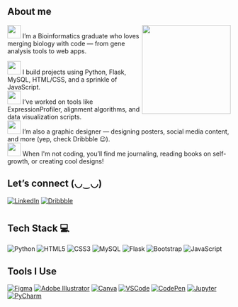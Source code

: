 <h2>  About me</h2>
<img src="https://media.giphy.com/media/LMcB8XospGZO8UQq87/giphy.gif" width="200" align="right"/>
<span>
  <img src="https://cultofthepartyparrot.com/parrots/hd/laptop_parrot.gif" width="30"/>
</span>I’m a Bioinformatics graduate who loves merging biology with code —  from gene analysis tools to web apps.
<br>

<span><img src="https://cultofthepartyparrot.com/parrots/hd/laptop_parrot.gif" width="30"/></span> I build projects using Python, Flask, MySQL, HTML/CSS, and a sprinkle of JavaScript.  
<span><img src="https://cultofthepartyparrot.com/parrots/hd/laptop_parrot.gif" width="30"/></span> I’ve worked on tools like ExpressionProfiler, alignment algorithms, and data visualization scripts.  
<span><img src="https://cultofthepartyparrot.com/parrots/hd/laptop_parrot.gif" width="30"/></span> I’m also a graphic designer — designing posters, social media content, and more (yep, check Dribbble 😉).  
<span><img src="https://cultofthepartyparrot.com/parrots/hd/laptop_parrot.gif" width="30"/></span> When I'm not coding, you’ll find me journaling, reading books on self-growth, or creating cool designs!
<br>

## <h2> Let’s connect (◡‿◡) </h2>
[![LinkedIn](https://img.shields.io/badge/LinkedIn-%230077B5.svg?logo=linkedin&logoColor=white)](https://www.linkedin.com/in/tooba-zahra-ab2015246/)
[![Dribbble](https://img.shields.io/badge/Dribbble-%23EA4C89.svg?logo=dribbble&logoColor=white)](https://dribbble.com/Tobaz)

# <h2> Tech Stack 💻 </h2>
![Python](https://img.shields.io/badge/python-%2314354C.svg?style=for-the-badge&logo=python&logoColor=white)
![HTML5](https://img.shields.io/badge/html5-%23E34F26.svg?style=for-the-badge&logo=html5&logoColor=white)
![CSS3](https://img.shields.io/badge/css3-%231572B6.svg?style=for-the-badge&logo=css3&logoColor=white)
![MySQL](https://img.shields.io/badge/mysql-%2300f.svg?style=for-the-badge&logo=mysql&logoColor=white)
![Flask](https://img.shields.io/badge/flask-%23000.svg?style=for-the-badge&logo=flask&logoColor=white)
![Bootstrap](https://img.shields.io/badge/bootstrap-%238511FA.svg?style=for-the-badge&logo=bootstrap&logoColor=white)
![JavaScript](https://img.shields.io/badge/javascript-%23323330.svg?style=for-the-badge&logo=javascript&logoColor=%23F7DF1E)


## <h2> Tools I Use </h2>

[![Figma](https://img.shields.io/badge/Figma-%23000000.svg?logo=figma&logoColor=white)](https://www.figma.com)
[![Adobe Illustrator](https://img.shields.io/badge/Adobe%20Illustrator-%23FF9A00.svg?logo=adobeillustrator&logoColor=white)](https://www.adobe.com/products/illustrator.html)
[![Canva](https://img.shields.io/badge/Canva-%2300C4CC.svg?logo=canva&logoColor=white)](https://www.canva.com)
[![VSCode](https://img.shields.io/badge/VS%20Code-%23007ACC.svg?logo=visualstudiocode&logoColor=white)](https://code.visualstudio.com/)
[![CodePen](https://img.shields.io/badge/CodePen-%23000000.svg?logo=codepen&logoColor=white)](https://codepen.io/)
[![Jupyter](https://img.shields.io/badge/Jupyter-%23F37626.svg?logo=jupyter&logoColor=white)](https://jupyter.org/)
[![PyCharm](https://img.shields.io/badge/PyCharm-%23000000.svg?logo=pycharm&logoColor=white)](https://www.jetbrains.com/pycharm/)
